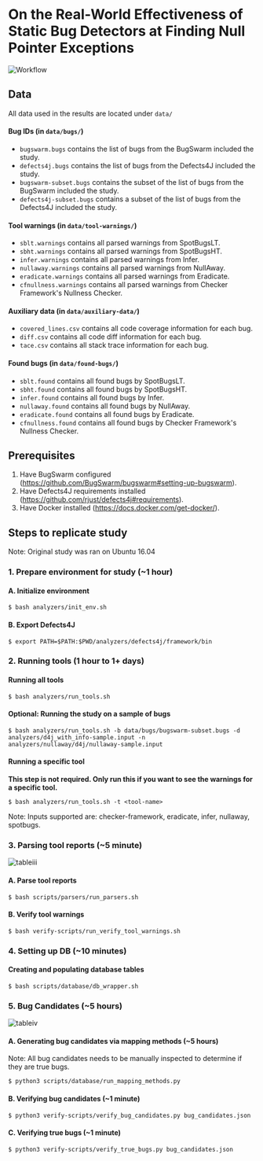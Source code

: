 # On the Real-World Effectiveness of Static Bug Detectors at Finding Null Pointer Exceptions
![Workflow](https://github.com/ucd-plse/Static-Bug-Detectors-ASE-Artifact/blob/main/workflow-not-transparent.png)
## Data
All data used in the results are located under `data/`
#### Bug IDs (in `data/bugs/`)
* `bugswarm.bugs` contains the list of bugs from the BugSwarm included the study.
* `defects4j.bugs` contains the list of bugs from the Defects4J included the study.
* `bugswarm-subset.bugs` contains the subset of the list of bugs from the BugSwarm included the study.
* `defects4j-subset.bugs` contains a subset of the list of bugs from the Defects4J included the study.
#### Tool warnings (in `data/tool-warnings/`)
* `sblt.warnings` contains all parsed warnings from SpotBugsLT.
* `sbht.warnings` contains all parsed warnings from SpotBugsHT.
* `infer.warnings` contains all parsed warnings from Infer.
* `nullaway.warnings` contains all parsed warnings from NullAway.
* `eradicate.warnings` contains all parsed warnings from Eradicate.
* `cfnullness.warnings` contains all parsed warnings from Checker Framework's Nullness Checker.
#### Auxiliary data (in `data/auxiliary-data/`)
* `covered_lines.csv` contains all code coverage information for each bug.
* `diff.csv` contains all code diff information for each bug.
* `tace.csv` contains all stack trace information for each bug.
#### Found bugs (in `data/found-bugs/`)
* `sblt.found` contains all found bugs by SpotBugsLT.
* `sbht.found` contains all found bugs by SpotBugsHT.
* `infer.found` contains all found bugs by Infer.
* `nullaway.found` contains all found bugs by NullAway.
* `eradicate.found` contains all found bugs by Eradicate.
* `cfnullness.found` contains all found bugs by Checker Framework's Nullness Checker.
## Prerequisites
1. Have BugSwarm configured (https://github.com/BugSwarm/bugswarm#setting-up-bugswarm).
2. Have Defects4J requirements installed (https://github.com/rjust/defects4j#requirements).
3. Have Docker installed (https://docs.docker.com/get-docker/).
## Steps to replicate study
Note: Original study was ran on Ubuntu 16.04
### 1. Prepare environment for study (~1 hour)
#### A. Initialize environment
```
$ bash analyzers/init_env.sh
```
#### B. Export Defects4J
```
$ export PATH=$PATH:$PWD/analyzers/defects4j/framework/bin
```
### 2. Running tools (1 hour to 1+ days)
#### Running all tools
```
$ bash analyzers/run_tools.sh
```
#### Optional: Running the study on a sample of bugs
```
$ bash analyzers/run_tools.sh -b data/bugs/bugswarm-subset.bugs -d analyzers/d4j_with_info-sample.input -n analyzers/nullaway/d4j/nullaway-sample.input
```
#### Running a specific tool
**This step is not required. Only run this if you want to see the warnings for a specific tool.**
```
$ bash analyzers/run_tools.sh -t <tool-name>
```
Note: Inputs supported are: checker-framework, eradicate, infer, nullaway, spotbugs.
### 3. Parsing tool reports (~5 minute)
![tableiii](https://github.com/ucd-plse/Static-Bug-Detectors-ASE-Artifact/blob/main/tableiii.png)
#### A. Parse tool reports
```
$ bash scripts/parsers/run_parsers.sh
```
#### B. Verify tool warnings
```
$ bash verify-scripts/run_verify_tool_warnings.sh
```
### 4. Setting up DB (~10 minutes)
#### Creating and populating database tables
```
$ bash scripts/database/db_wrapper.sh
```
### 5. Bug Candidates (~5 hours)
![tableiv](https://github.com/ucd-plse/Static-Bug-Detectors-ASE-Artifact/blob/main/tableiv.png)
#### A. Generating bug candidates via mapping methods (~5 hours)
Note: All bug candidates needs to be manually inspected to determine if they are true bugs.
```
$ python3 scripts/database/run_mapping_methods.py
```
#### B. Verifying bug candidates (~1 minute)
```
$ python3 verify-scripts/verify_bug_candidates.py bug_candidates.json
```
#### C. Verifying true bugs (~1 minute)
```
$ python3 verify-scripts/verify_true_bugs.py bug_candidates.json
```
